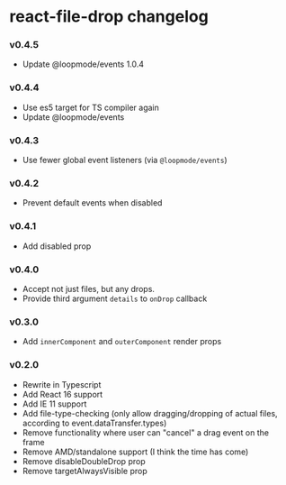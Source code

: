 # react-file-drop changelog

### v0.4.5

-   Update @loopmode/events 1.0.4

### v0.4.4

-   Use es5 target for TS compiler again
-   Update @loopmode/events

### v0.4.3

-   Use fewer global event listeners (via `@loopmode/events`)

### v0.4.2

-   Prevent default events when disabled

### v0.4.1

-   Add disabled prop

### v0.4.0

-   Accept not just files, but any drops.
-   Provide third argument `details` to `onDrop` callback

### v0.3.0

-   Add `innerComponent` and `outerComponent` render props

### v0.2.0

-   Rewrite in Typescript
-   Add React 16 support
-   Add IE 11 support
-   Add file-type-checking (only allow dragging/dropping of actual files, according to event.dataTransfer.types)
-   Remove functionality where user can "cancel" a drag event on the frame
-   Remove AMD/standalone support (I think the time has come)
-   Remove disableDoubleDrop prop
-   Remove targetAlwaysVisible prop
